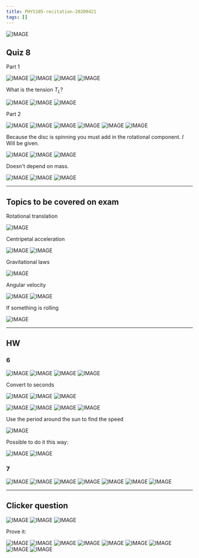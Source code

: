 ```yaml
---
title: PHYS105-recitation-20200421
tags: []
---
```


![IMAGE](/71CCA93720E0C88840E7F408C6B5AA98.jpg)

## Quiz 8

Part 1

![IMAGE](/17B50C15F3F73110A84E342C25B280B5.jpg)
![IMAGE](/96FCA5ACB4211B4F867234E89DFBFD00.jpg)
![IMAGE](/796380BFFFFA4C6BDB4DB7B092D3044B.jpg)
![IMAGE](/71C23F0345E0009FB96FBEBDEA0E357B.jpg)

What is the tension $T_L$?

![IMAGE](/D3A7DB69D44CAC47F28B6950D55B2F83.jpg)
![IMAGE](/722D3CADA6085FB558312194F364FF51.jpg)
![IMAGE](/722DEBA779EA2701EFB8C5E6A6D00E1C.jpg)

Part 2

![IMAGE](/ECB5076876B8293527C7883EBCDF4F21.jpg)
![IMAGE](/38301331134FE804CA2DA9D47FBE19BC.jpg)
![IMAGE](/2C3DA9F66D9C5D2F0E6E17A3C644A626.jpg)
![IMAGE](/CB2C48B7A497DD6324BD1A185382B26E.jpg)
![IMAGE](/2A2B5AF934BB2EC7D3DDDBAB09793DED.jpg)
![IMAGE](/99DCB86748150070E45837BE7A6693CA.jpg)

Because the disc is spinning you must add in the rotational component. $I$ Will be given.

![IMAGE](/AAB5D6178957749D2CCD4F7B352A700C.jpg)
![IMAGE](/18FA2CCBE0BC24AC47DE8CB39A69E9EE.jpg)
![IMAGE](/C98ABE92AEF543C27A678C23220852B2.jpg)

Doesn't depend on mass.

![IMAGE](/60207787C8C6DC157E60AD5A8110B13B.jpg)
![IMAGE](/42B8570BB6DE413AD8C062A3508EBF9A.jpg)
![IMAGE](/836675CB71B940BBE964A56E8B599BF9.jpg)

---

## Topics to be covered on exam

Rotational translation

![IMAGE](/A1525FDD09D968754D36E0F734A84C87.jpg)

Centripetal acceleration

![IMAGE](/D74E0E45CEEEAAECDEAFB1A5AF91E2AB.jpg)
![IMAGE](/DDC5A22110E085D173807E588E8B5C83.jpg)

Gravitational laws

![IMAGE](/A4C905DF96A380D77286706C2FF207D0.jpg)

Angular velocity

![IMAGE](/4CF36ACD2A06CFD54F1FB082DD4F7B71.jpg)
![IMAGE](/9880C8426BD0B4E1987F52151BC76FBE.jpg)

If something is rolling

![IMAGE](/D84F3BA6A1547DD86CA6F9FAB5853C9F.jpg)

---

## HW

### 6

![IMAGE](/B701D09EB8EFA5C8B9C41BF012C4E9DD.jpg)
![IMAGE](/1C278DDA5907939997282F675C9FEE90.jpg)
![IMAGE](/848D9D16CC62DB4BAE54EA816504AC35.jpg)
![IMAGE](/966DC4B4C4818E13383F9DAF3EB14924.jpg)

Convert to seconds

![IMAGE](/68A95CEDA69F62FB7871E8A5E84E0019.jpg)
![IMAGE](/2299A2C07C6C175B13679C5F99AAA394.jpg)
![IMAGE](/DAD01C428AE50ECA9FC3FB86A4C7A0DF.jpg)

![IMAGE](/8CC66A1F9BCE78C10E98141056B9AEB7.jpg)
![IMAGE](/63438DDB222E521492A68322CA7079D2.jpg)
![IMAGE](/827786ABF7F1C9000C1F023084514D12.jpg)
![IMAGE](/8845C5CB46D2E79EBE9B54FB70264AAE.jpg)

Use the period around the sun to find the speed

![IMAGE](/07309E8482ADAE899B6D3CB3F230D648.jpg)

Possible to do it this way:

![IMAGE](/426142ECDA405228F9B367ECCDAC5AF9.jpg)
![IMAGE](/35DB8714E83D8DC6700E966433AF8A75.jpg)

### 7

![IMAGE](/7227897C9089083E8665145F90F80A13.jpg)
![IMAGE](/F3ED2CB109014D73FA2295B77A420C51.jpg)
![IMAGE](/D1F0778E9022DEE1D807552B7B8705E8.jpg)
![IMAGE](/6F852ECDE9622796660C90EAE274276A.jpg)
![IMAGE](/5F1769B302C509534A971BC97BBB0C35.jpg)
![IMAGE](/E959DFBB0B6E28509702D38575C12566.jpg)
![IMAGE](/2D43FA46BA6E114DAE04692CE881AA4E.jpg)

---

## Clicker question

![IMAGE](/95D1E4A8060B2FA537AEA0759F577ED0.jpg)
![IMAGE](/3DA57E6456EA7BE9E4141B63633C7D1A.jpg)
![IMAGE](/A333964B87657215A363E5ABF35398A3.jpg)

Prove it:

![IMAGE](/DE70BDB3C36DC7F1955760AAAD37161E.jpg)
![IMAGE](/546FD7879E8026FD02A2312963079FEA.jpg)
![IMAGE](/67EE7E7800E1823E57588FB2E230F6EB.jpg)
![IMAGE](/19061F874658F16533C2DA32D27FC25C.jpg)
![IMAGE](/89AA5A342C7BF754567F2405CF44CAE6.jpg)
![IMAGE](/C7FDD47937589D0A957C3B5CFC61808C.jpg)
![IMAGE](/8CFB60886925401A7A29379FB75BE1A5.jpg)
![IMAGE](/D5F19D05671A69A479BD4121ED8C447C.jpg)
![IMAGE](/DDF0339EC9BE778BF4218337550D65C5.jpg)
